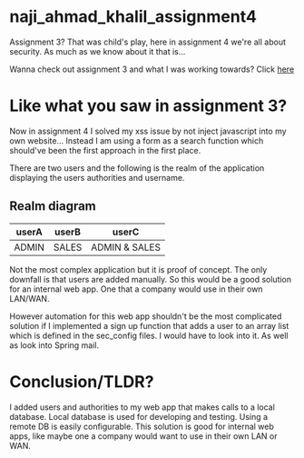 # naji_ahmad_khalil_assignment4
Assignment 3? That was child's play, here in assignment 4 we're all about security. As much as we know about it that is...

Wanna check out assignment 3 and what I was working towards? Click [here](https://www.github.com/flannelmonke/naji_ahmad_khalil_assignment3)

# Like what you saw in assignment 3?
Now in assignment 4 I solved my xss issue by not inject javascript into my own website... Instead I am using a form as a search function which should've been the first approach in the first place.

There are two users and the following is the realm of the application displaying the users authorities and username.

## Realm diagram
|userA|userB|userC|
|---|---|---|
|ADMIN|SALES|ADMIN & SALES|

Not the most complex application but it is proof of concept. The only downfall is that users are added manually. So this would be a good solution for an internal web app. One that a company would use in their own LAN/WAN.

However automation for this web app shouldn't be the most complicated solution if I implemented a sign up function that adds a user to an array list which is defined in the sec_config files. I would have to look into it. As well as look into Spring mail.

# Conclusion/TLDR?
I added users and authorities to my web app that makes calls to a local database. Local database is used for developing and testing. Using a remote DB is easily configurable. This solution is  good for internal web apps, like maybe one a company would want to use in their own LAN or WAN.
